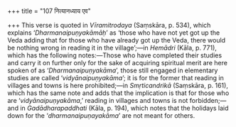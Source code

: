 +++
title = "107 नित्यानध्याय एव"

+++
This verse is quoted in *Vīramitrodaya* (Saṃskāra, p. 534), which
explains ‘*Dharmanaipuṇyakāmāḥ*’ as ‘those who have not yet got up the
Veda adding that for those who have already got up the Veda, there would
be nothing wrong in reading it in the village’;—in *Hemādri* (Kāla, p.
771), which has the following notes:—Those who have completed their
studies and carry it on further only for the sake of acquiring spiritual
merit are here spoken of as ‘*Dharmanaipuṇyakāma*’, those still engaged
in elementary studies are called ‘*vidyānaipuṇyakāma*’; it is for the
former that reading in villages and towns is here prohibited;—in
*Smṛticandrikā* (Saṃskāra, p. 161), which has the same note and adds
that the implication is that for those who are ‘*vidyānaipuṇyakāma*,’
reading in villages and towns is not forbidden;—and in
*Gadādharapaddhati* (Kāla, p. 194), which notes that the holidays laid
down for the ‘*dharmanaipuṇayakāma*’ are not meant for others.


